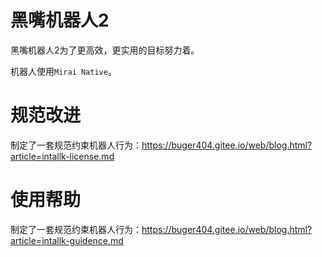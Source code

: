 # 黑嘴机器人2

黑嘴机器人2为了更高效，更实用的目标努力着。

机器人使用`Mirai Native`。

# 规范改进

制定了一套规范约束机器人行为：https://buger404.gitee.io/web/blog.html?article=intallk-license.md

# 使用帮助

制定了一套规范约束机器人行为：https://buger404.gitee.io/web/blog.html?article=intallk-guidence.md